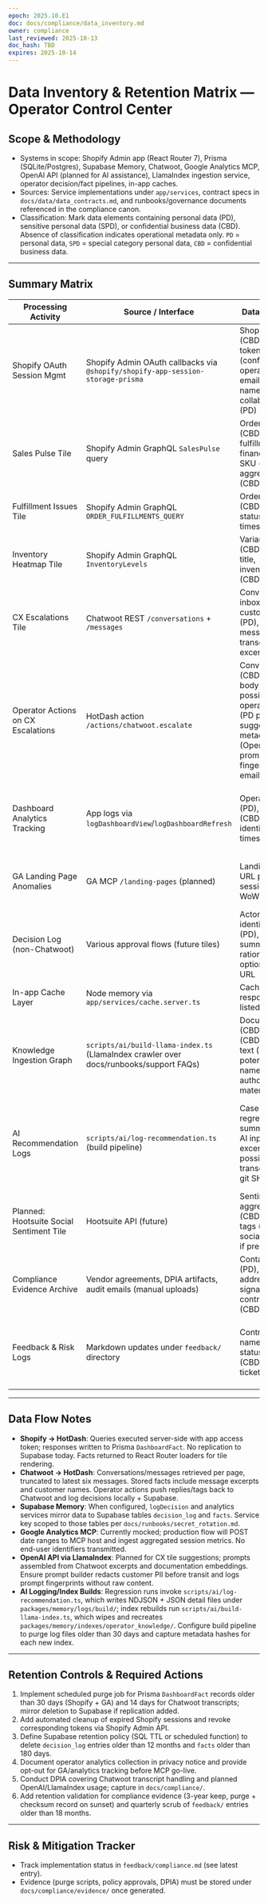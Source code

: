 ```yaml
---
epoch: 2025.10.E1
doc: docs/compliance/data_inventory.md
owner: compliance
last_reviewed: 2025-10-13
doc_hash: TBD
expires: 2025-10-14
---
```

# Data Inventory & Retention Matrix — Operator Control Center

## Scope & Methodology
- Systems in scope: Shopify Admin app (React Router 7), Prisma (SQLite/Postgres), Supabase Memory, Chatwoot, Google Analytics MCP, OpenAI API (planned for AI assistance), LlamaIndex ingestion service, operator decision/fact pipelines, in-app caches.
- Sources: Service implementations under `app/services`, contract specs in `docs/data/data_contracts.md`, and runbooks/governance documents referenced in the compliance canon.
- Classification: Mark data elements containing personal data (PD), sensitive personal data (SPD), or confidential business data (CBD). Absence of classification indicates operational metadata only. `PD` = personal data, `SPD` = special category personal data, `CBD` = confidential business data.

---

## Summary Matrix
| Processing Activity | Source / Interface | Data Categories | Storage Location(s) | Retention Target | Purpose & Legal Basis | Access Controls | Notes / Gaps |
| --- | --- | --- | --- | --- | --- | --- | --- |
| Shopify OAuth Session Mgmt | Shopify Admin OAuth callbacks via `@shopify/shopify-app-session-storage-prisma` | Shop domain (CBD), access token (confidential), operator email/first/last name (PD), collaborator flag (PD) | Prisma `Session` table (`prisma/schema.prisma`) | 90 days | Maintain authenticated session (contractual necessity with merchant) | Prisma access from app server; no Supabase replication | Purge job removes expired/90+ day sessions (`docs/compliance/evidence/retention_runs/2025-10-15_purge_log.json`); monitor deletion counts in weekly review. |
| Sales Pulse Tile | Shopify Admin GraphQL `SalesPulse` query | Order id/name (CBD), createdAt, fulfillment status, financial status, SKU + revenue aggregates (CBD) | Prisma `DashboardFact` (`factType=shopify.sales.summary`); in-memory cache (TTL via `app/services/shopify/orders.ts`) | 30 days | Provide sales overview to operators (legitimate interest / contractual) | App service only; Supabase facts not used | 30-day purge job executed 2025-10-10; log stored at `docs/compliance/evidence/retention_runs/2025-10-15_purge_log.json`. |
| Fulfillment Issues Tile | Shopify Admin GraphQL `ORDER_FULFILLMENTS_QUERY` | Order id/name (CBD), display status, createdAt timestamps | Prisma `DashboardFact` (`factType=shopify.fulfillment.issues`) | 30 days | Highlight fulfillment blockers (contractual) | App service; cached in memory | Covered by same purge run (`docs/compliance/evidence/retention_runs/2025-10-15_purge_log.json`); monitor deletion counts weekly. |
| Inventory Heatmap Tile | Shopify Admin GraphQL `InventoryLevels` | Variant id, SKU (CBD), product title, inventoryQuantity (CBD) | Prisma `DashboardFact` (`factType=shopify.inventory.health`) | 30 days | Prevent stockouts (contractual) | App service only | Purge automation validated 2025-10-10 (see `docs/compliance/evidence/retention_runs/2025-10-15_purge_log.json`); continue clamping negatives. |
| CX Escalations Tile | Chatwoot REST `/conversations` + `/messages` | Conversation id, inbox id (CBD), customer name (PD), tags, message transcript excerpts (PD) | Prisma `DashboardFact` (`factType=chatwoot.escalations`); cached in-memory (`CACHE_TTL_MS` env) | 14 days | Surface SLA breaches and recommended actions (legitimate interest / contractual) | App service; no Supabase replication | Included in purge job (see `docs/compliance/evidence/retention_runs/2025-10-15_purge_log.json`); continue transcript masking review. |
| Operator Actions on CX Escalations | HotDash action `/actions/chatwoot.escalate` | Conversation id (CBD), reply body (PD possible), operator note (PD possible), AI suggestion metadata (OpenAI draft id, prompt fingerprint), actor email (PD) | Prisma `DecisionLog`; Supabase `decision_log` mirror via `logDecision`; payload JSON persisted | 1 year (audit requirement); rotate Supabase service key per `docs/runbooks/secret_rotation.md` | Maintain audit trail for approvals (legal obligation / contractual) | Prisma + Supabase service key (least privilege); decisions accessible via internal tooling only | Need documented purge process post-retention; Supabase table currently unlimited. |
| Dashboard Analytics Tracking | App logs via `logDashboardView`/`logDashboardRefresh` | Operator email (PD), requestId (CBD), tile identifier, timestamps | Supabase `facts` table (`topic=dashboard.analytics`); in-memory fallback if Supabase absent | 180 days (support trend analysis) | Measure operator engagement (legitimate interest, requires notice/consent) | Supabase service key write; read limited to analytics tooling | Add opt-out toggle and update privacy notice before production. |
| GA Landing Page Anomalies | GA MCP `/landing-pages` (planned) | Landing page URL path (CBD), session counts, WoW deltas | Prisma `DashboardFact` (`factType=ga.sessions.anomalies`) | 30 days | Identify SEO/traffic issues (legitimate interest) | App-only access | GA MCP contract still pending; retention purge job already covers GA facts (see `docs/compliance/evidence/retention_runs/2025-10-15_purge_log.json`). |
| Decision Log (non-Chatwoot) | Various approval flows (future tiles) | Actor identifier/email (PD), action summary, rationale, optional evidence URL | Prisma `DecisionLog`; Supabase `decision_log` mirror | 1 year | Central audit log for operator actions (legal obligation) | As above | Need DPIA once additional tiles ship. |
| In-app Cache Layer | Node memory via `app/services/cache.server.ts` | Cached API responses (data listed above) | Process memory (no disk) | <=5 minutes TTL | Reduce vendor calls (legitimate interest) | Resets on deploy | No additional controls required; document in DPIA. |
| Knowledge Ingestion Graph | `scripts/ai/build-llama-index.ts` (LlamaIndex crawler over docs/runbooks/support FAQs) | Document URLs (CBD), headings (CBD), chunked text (CBD), potential operator names in authored materials (PD) | Local vector index `packages/memory/indexes/operator_knowledge/` (metadata + embeddings) | 90 days (full rebuild wipes snapshot) | Provide retrieval context for AI suggestions (legitimate interest) | Access limited to AI/engineering service accounts; no external replication | Build script purges directory before regeneration; archive hash + metadata in evidence when moving to shared storage. |
| AI Recommendation Logs | `scripts/ai/log-recommendation.ts` (build pipeline) | Case id (CBD), regression summary (CBD), AI input/output excerpts (PD possible if transcripts leak), git SHA (CBD) | Local filesystem `packages/memory/logs/build/` (`decisions.ndjson` + per-run JSON) | 30 days (retain latest 4 build cycles) | Preserve audit trail for AI-generated content (legitimate interest / accountability) | Access limited to AI/engineering; do not commit to repo history; future storage must be encrypted artifact bucket | Manual purge run logged in `docs/compliance/evidence/ai_logging/purge_run_2025-10-15.json`; integrate pre-run cleanup into pipeline + redact PII. |
| Planned: Hootsuite Social Sentiment Tile | Hootsuite API (future) | Sentiment score aggregates (CBD), campaign tags (CBD), social handle (PD if present) | Not yet implemented | 30 days (pre-launch target) | Marketing insights (legitimate interest) | Will require OAuth scopes + contract review | Block go-live until DPA reviewed; retention automation required before enablement. |
| Compliance Evidence Archive | Vendor agreements, DPIA artifacts, audit emails (manual uploads) | Contact names (PD), email addresses (PD), signatures (PD), contractual terms (CBD) | Git repo `docs/compliance/evidence/` (encrypted at rest via platform controls) | 3 years post contract termination | Demonstrate regulatory due diligence & audits (legal obligation) | Repo access limited to compliance + manager; no sharing outside org | Need checksum process + offboarding checklist for superseded documents. |
| Feedback & Risk Logs | Markdown updates under `feedback/` directory | Contributor names (PD), status notes (CBD), vendor ticket IDs (CBD) | Git repo `feedback/` | 18 months rolling | Track compliance execution & risk communication (legitimate interest) | Same repo ACL as codebase; rely on Git history audit | Add quarterly scrub to remove aged PII and link to evidence folder when closing items. |

---

## Data Flow Notes
- **Shopify → HotDash**: Queries executed server-side with app access token; responses written to Prisma `DashboardFact`. No replication to Supabase today. Facts returned to React Router loaders for tile rendering.
- **Chatwoot → HotDash**: Conversations/messages retrieved per page, truncated to latest six messages. Stored facts include message excerpts and customer names. Operator actions push replies/tags back to Chatwoot and log decisions locally + Supabase.
- **Supabase Memory**: When configured, `logDecision` and analytics services mirror data to Supabase tables `decision_log` and `facts`. Service key scoped to those tables per `docs/runbooks/secret_rotation.md`.
- **Google Analytics MCP**: Currently mocked; production flow will POST date ranges to MCP host and ingest aggregated session metrics. No end-user identifiers transmitted.
- **OpenAI API via LlamaIndex**: Planned for CX tile suggestions; prompts assembled from Chatwoot excerpts and documentation embeddings. Ensure prompt builder redacts customer PII before transit and logs prompt fingerprints without raw content.
- **AI Logging/Index Builds**: Regression runs invoke `scripts/ai/log-recommendation.ts`, which writes NDJSON + JSON detail files under `packages/memory/logs/build/`; index rebuilds run `scripts/ai/build-llama-index.ts`, which wipes and recreates `packages/memory/indexes/operator_knowledge/`. Configure build pipeline to purge log files older than 30 days and capture metadata hashes for each new index.

---

## Retention Controls & Required Actions
1. Implement scheduled purge job for Prisma `DashboardFact` records older than 30 days (Shopify + GA) and 14 days for Chatwoot transcripts; mirror deletion to Supabase if replication added.
2. Add automated cleanup of expired Shopify sessions and revoke corresponding tokens via Shopify Admin API.
3. Define Supabase retention policy (SQL TTL or scheduled function) to delete `decision_log` entries older than 12 months and `facts` older than 180 days.
4. Document operator analytics collection in privacy notice and provide opt-out for GA/analytics tracking before MCP go-live.
5. Conduct DPIA covering Chatwoot transcript handling and planned OpenAI/LlamaIndex usage; capture in `docs/compliance/`.
6. Add retention validation for compliance evidence (3-year keep, purge + checksum record on sunset) and quarterly scrub of `feedback/` entries older than 18 months.

---

## Risk & Mitigation Tracker
- Track implementation status in `feedback/compliance.md` (see latest entry).
- Evidence (purge scripts, policy approvals, DPIA) must be stored under `docs/compliance/evidence/` once generated.
